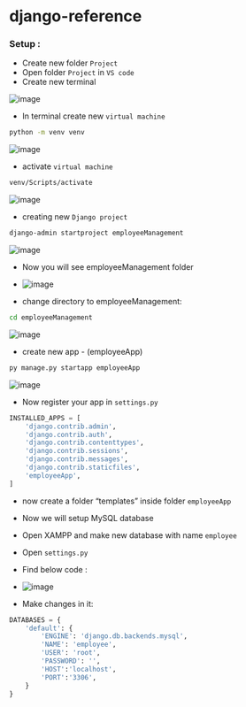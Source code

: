 # django-reference

### Setup :
* Create new folder `Project`
* Open folder `Project` in `VS code`
* Create new terminal

![image](https://github.com/user-attachments/assets/f03cdfe6-2fc4-4719-b949-3b16a6507d58)

* In terminal create new `virtual machine`
```bash
python -m venv venv
```

  ![image](https://github.com/user-attachments/assets/fb207b01-5f08-463c-8134-45621b5a5734)



* activate `virtual machine`
```bash
venv/Scripts/activate
```
![image](https://github.com/user-attachments/assets/cf898574-603c-4ad0-9e4e-88118f7bac0d)

* creating new `Django project`
```bash
django-admin startproject employeeManagement
```
![image](https://github.com/user-attachments/assets/d2adc050-5975-4ee6-bedc-adaacdf0ebdc)

* Now you will see employeeManagement folder
* ![image](https://github.com/user-attachments/assets/b6cfc652-912d-46df-900d-2ef0f52e324f)

* change directory to employeeManagement:
```bash
cd employeeManagement
```
  ![image](https://github.com/user-attachments/assets/5c2644fd-ead0-48bb-b832-bd281bcc8726)

* create new app - (employeeApp)
```bash
py manage.py startapp employeeApp
```
  ![image](https://github.com/user-attachments/assets/fc366719-facb-4282-9b19-e6f9e96aa682)


* Now register your app in `settings.py`
```python
INSTALLED_APPS = [
    'django.contrib.admin',
    'django.contrib.auth',
    'django.contrib.contenttypes',
    'django.contrib.sessions',
    'django.contrib.messages',
    'django.contrib.staticfiles',
    'employeeApp',
]
```

* now create a folder “templates” inside folder `employeeApp`
* Now we will setup MySQL database
* Open XAMPP and make new database with name `employee`
* Open `settings.py`
* Find below code :
* ![image](https://github.com/user-attachments/assets/059f4df1-c856-4b29-b42f-c32baaf8547d)

* Make changes in it:
```python
DATABASES = {
    'default': {
        'ENGINE': 'django.db.backends.mysql',
        'NAME': 'employee',
        'USER': 'root',
        'PASSWORD': '',
        'HOST':'localhost',
        'PORT':'3306',
    }
}
```


